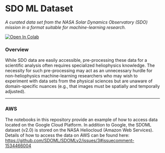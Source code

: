 # SDO ML Dataset

*A curated data set from the NASA Solar Dynamics Observatory (SDO) mission in a format suitable for machine-learning research.*

[![Open In Colab](https://colab.research.google.com/assets/colab-badge.svg)](https://colab.research.google.com/github/spaceml-org/helionb-sdoml/blob/main/notebooks/01_sdoml_dataset_2018/sdoml_dataset_colab.ipynb)

### Overview

While SDO data are easily accessible, pre-processing these data for a  scientific analysis often requires specialized heliophysics knowledge.  The necessity for such pre-processing may act as an unnecessary hurdle  for non-heliophysics machine-learning researchers who may wish to  experiment with data sets from the physical sciences but are unaware of  domain-specific nuances (e.g., that images must be spatially and  temporally adjusted).

---

### AWS

The notebooks in this repository provide an example of how to access data located on the Google Cloud Platform. In addition to Google, the SDOML dataset (v2.0) is stored on the NASA Heliocloud (Amazon Web Services). Details of how to access the data on AWS can be found here: https://github.com/SDOML/SDOMLv2/issues/3#issuecomment-1534466004
